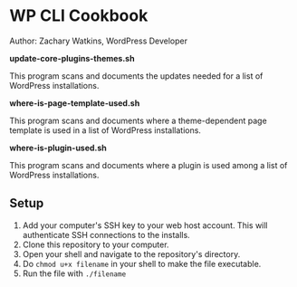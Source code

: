 # WP CLI Cookbook
Author: Zachary Watkins, WordPress Developer

**update-core-plugins-themes.sh**

This program scans and documents the updates needed for a list of WordPress installations.

**where-is-page-template-used.sh**

This program scans and documents where a theme-dependent page template is used in a list of WordPress installations.

**where-is-plugin-used.sh**

This program scans and documents where a plugin is used among a list of WordPress installations.

## Setup
1. Add your computer's SSH key to your web host account. This will authenticate SSH connections to the installs.
2. Clone this repository to your computer.
3. Open your shell and navigate to the repository's directory.
4. Do `chmod u+x filename` in your shell to make the file executable.
5. Run the file with `./filename`
